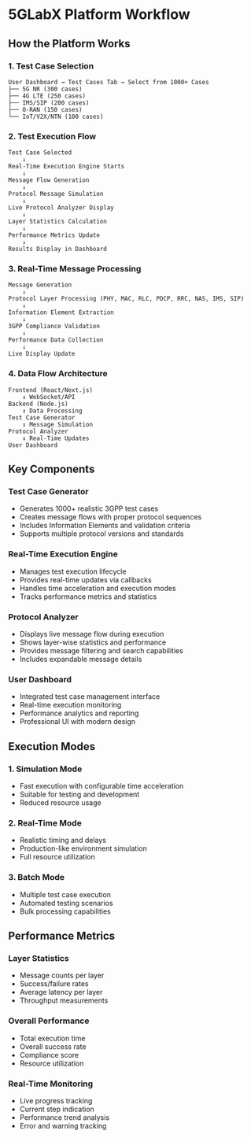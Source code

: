 # 5GLabX Platform Workflow

## How the Platform Works

### 1. Test Case Selection
```
User Dashboard → Test Cases Tab → Select from 1000+ Cases
├── 5G NR (300 cases)
├── 4G LTE (250 cases) 
├── IMS/SIP (200 cases)
├── O-RAN (150 cases)
└── IoT/V2X/NTN (100 cases)
```

### 2. Test Execution Flow
```
Test Case Selected
    ↓
Real-Time Execution Engine Starts
    ↓
Message Flow Generation
    ↓
Protocol Message Simulation
    ↓
Live Protocol Analyzer Display
    ↓
Layer Statistics Calculation
    ↓
Performance Metrics Update
    ↓
Results Display in Dashboard
```

### 3. Real-Time Message Processing
```
Message Generation
    ↓
Protocol Layer Processing (PHY, MAC, RLC, PDCP, RRC, NAS, IMS, SIP)
    ↓
Information Element Extraction
    ↓
3GPP Compliance Validation
    ↓
Performance Data Collection
    ↓
Live Display Update
```

### 4. Data Flow Architecture
```
Frontend (React/Next.js)
    ↕ WebSocket/API
Backend (Node.js)
    ↕ Data Processing
Test Case Generator
    ↕ Message Simulation
Protocol Analyzer
    ↕ Real-Time Updates
User Dashboard
```

## Key Components

### Test Case Generator
- Generates 1000+ realistic 3GPP test cases
- Creates message flows with proper protocol sequences
- Includes Information Elements and validation criteria
- Supports multiple protocol versions and standards

### Real-Time Execution Engine
- Manages test execution lifecycle
- Provides real-time updates via callbacks
- Handles time acceleration and execution modes
- Tracks performance metrics and statistics

### Protocol Analyzer
- Displays live message flow during execution
- Shows layer-wise statistics and performance
- Provides message filtering and search capabilities
- Includes expandable message details

### User Dashboard
- Integrated test case management interface
- Real-time execution monitoring
- Performance analytics and reporting
- Professional UI with modern design

## Execution Modes

### 1. Simulation Mode
- Fast execution with configurable time acceleration
- Suitable for testing and development
- Reduced resource usage

### 2. Real-Time Mode
- Realistic timing and delays
- Production-like environment simulation
- Full resource utilization

### 3. Batch Mode
- Multiple test case execution
- Automated testing scenarios
- Bulk processing capabilities

## Performance Metrics

### Layer Statistics
- Message counts per layer
- Success/failure rates
- Average latency per layer
- Throughput measurements

### Overall Performance
- Total execution time
- Overall success rate
- Compliance score
- Resource utilization

### Real-Time Monitoring
- Live progress tracking
- Current step indication
- Performance trend analysis
- Error and warning tracking